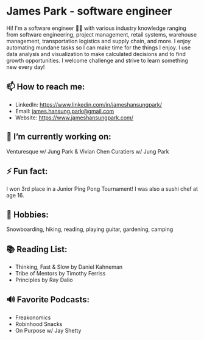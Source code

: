 # James Park - software engineer
Hi! I'm a software engineer 👨‍💻 with various industry knowledge ranging from software engineering, project management, retail systems, warehouse management, transportation logistics and supply chain, and more. I enjoy automating mundane tasks so I can make time for the things I enjoy. I use data analysis and visualization to make calculated decisions and to find growth opportunities. I welcome challenge and strive to learn something new every day!

## 📫 How to reach me:
- LinkedIn: https://www.linkedin.com/in/jameshansungpark/
- Email: james.hansung.park@gmail.com
- Website: https://www.jameshansungpark.com/

## 🔭 I’m currently working on:
Venturesque w/ Jung Park & Vivian Chen
Curatiers w/ Jung Park

## ⚡ Fun fact:
I won 3rd place in a Junior Ping Pong Tournament! I was also a sushi chef at age 16.

## 🎨 Hobbies:
Snowboarding, hiking, reading, playing guitar, gardening, camping

## 📚 Reading List:
* Thinking, Fast & Slow by Daniel Kahneman
* Tribe of Mentors by Timothy Ferriss
* Principles by Ray Dalio

## 🔊 Favorite Podcasts:
* Freakonomics
* Robinhood Snacks
* On Purpose w/ Jay Shetty

<!--
**jamhanpar/jamhanpar** is a ✨ _special_ ✨ repository because its `README.md` (this file) appears on your GitHub profile.

Here are some ideas to get you started:

- 🔭 I’m currently working on ...
- 🌱 I’m currently learning ...
- 👯 I’m looking to collaborate on ...
- 🤔 I’m looking for help with ...
- 💬 Ask me about ...
- 📫 How to reach me: ...
- 😄 Pronouns: ...
- ⚡ Fun fact: ...
-->
